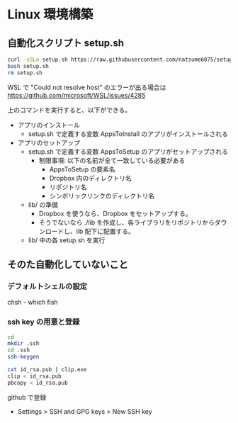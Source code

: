 # Linux 環境構築

## 自動化スクリプト setup.sh

```bash
curl -sSLo setup.sh https://raw.githubusercontent.com/natsume6075/setup/master/linux/setup.sh
bash setup.sh
rm setup.sh
```

WSL で "Could not resolve host" のエラーが出る場合は https://github.com/microsoft/WSL/issues/4285


上のコマンドを実行すると、以下ができる。

- アプリのインストール
    - setup.sh で定義する変数 AppsToInstall のアプリがインストールされる
- アプリのセットアップ
    - setup.sh で定義する変数 AppsToSetup のアプリがセットアップされる
        - 制限事項: 以下の名前が全て一致している必要がある
            - AppsToSetup の要素名
            - Dropbox 内のディレクトリ名
            - リポジトリ名
            - シンボリックリンクのディレクトリ名
    - lib/ の準備
        - Dropbox を使うなら、Dropbox をセットアップする。
        - そうでないなら ./lib を作成し、各ライブラリをリポジトリからダウンロードし、lib 配下に配置する。
    - lib/ 中の各 setup.sh を実行

## そのた自動化していないこと

### デフォルトシェルの設定
chsh - which fish

### ssh key の用意と登録

```bash
cd
mkdir .ssh
cd .ssh
ssh-keygen
```

```bash
cat id_rsa.pub | clip.exe
clip < id_rsa.pub
pbcopy < id_rsa.pub
```

github で登録

- Settings > SSH and GPG keys > New SSH key

